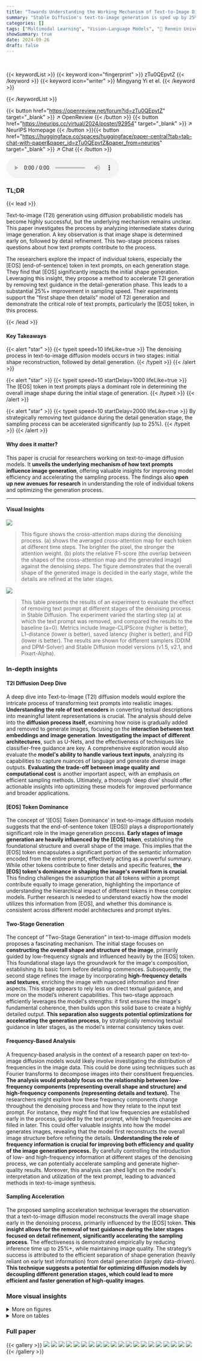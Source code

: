 ```yaml
---
title: "Towards Understanding the Working Mechanism of Text-to-Image Diffusion Model"
summary: "Stable Diffusion's text-to-image generation is sped up by 25% by removing text guidance after the initial shape generation, revealing that the [EOS] token is key to early-stage image construction."
categories: []
tags: ["Multimodal Learning", "Vision-Language Models", "🏢 Renmin University of China",]
showSummary: true
date: 2024-09-26
draft: false
---
```


<br>

{{< keywordList >}}
{{< keyword icon="fingerprint" >}} zTu0QEpvtZ {{< /keyword >}}
{{< keyword icon="writer" >}} Mingyang Yi et el. {{< /keyword >}}
 
{{< /keywordList >}}

{{< button href="https://openreview.net/forum?id=zTu0QEpvtZ" target="_blank" >}}
↗ OpenReview
{{< /button >}}
{{< button href="https://neurips.cc/virtual/2024/poster/92954" target="_blank" >}}
↗ NeurIPS Homepage
{{< /button >}}{{< button href="https://huggingface.co/spaces/huggingface/paper-central?tab=tab-chat-with-paper&paper_id=zTu0QEpvtZ&paper_from=neurips" target="_blank" >}}
↗ Chat
{{< /button >}}



<audio controls>
    <source src="https://ai-paper-reviewer.com/zTu0QEpvtZ/podcast.wav" type="audio/wav">
    Your browser does not support the audio element.
</audio>


### TL;DR


{{< lead >}}

Text-to-image (T2I) generation using diffusion probabilistic models has become highly successful, but the underlying mechanism remains unclear.  This paper investigates the process by analyzing intermediate states during image generation.  A key observation is that image shape is determined early on, followed by detail refinement. This two-stage process raises questions about how text prompts contribute to the process. 

The researchers explore the impact of individual tokens, especially the [EOS] (end-of-sentence) token in text prompts, on each generation stage.  They find that [EOS] significantly impacts the initial shape generation.  Leveraging this insight, they propose a method to accelerate T2I generation by removing text guidance in the detail-generation phase. This leads to a substantial 25%+ improvement in sampling speed.  Their experiments support the "first shape then details" model of T2I generation and demonstrate the critical role of text prompts, particularly the [EOS] token, in this process.

{{< /lead >}}


#### Key Takeaways

{{< alert "star" >}}
{{< typeit speed=10 lifeLike=true >}} The denoising process in text-to-image diffusion models occurs in two stages: initial shape reconstruction, followed by detail generation. {{< /typeit >}}
{{< /alert >}}

{{< alert "star" >}}
{{< typeit speed=10 startDelay=1000 lifeLike=true >}} The [EOS] token in text prompts plays a dominant role in determining the overall image shape during the initial stage of generation. {{< /typeit >}}
{{< /alert >}}

{{< alert "star" >}}
{{< typeit speed=10 startDelay=2000 lifeLike=true >}} By strategically removing text guidance during the detail generation stage, the sampling process can be accelerated significantly (up to 25%). {{< /typeit >}}
{{< /alert >}}

#### Why does it matter?
This paper is crucial for researchers working on text-to-image diffusion models. It **unveils the underlying mechanism of how text prompts influence image generation**, offering valuable insights for improving model efficiency and accelerating the sampling process.  The findings also **open up new avenues for research** in understanding the role of individual tokens and optimizing the generation process.

------
#### Visual Insights



![](https://ai-paper-reviewer.com/zTu0QEpvtZ/figures_3_1.jpg)

> This figure shows the cross-attention maps during the denoising process. (a) shows the averaged cross-attention map for each token at different time steps. The brighter the pixel, the stronger the attention weight. (b) plots the relative F1-score (the overlap between the shapes of the cross-attention map and the generated image) against the denoising steps. The figure demonstrates that the overall shape of the generated image is decided in the early stage, while the details are refined at the later stages.





![](https://ai-paper-reviewer.com/zTu0QEpvtZ/tables_8_1.jpg)

> This table presents the results of an experiment to evaluate the effect of removing text prompt at different stages of the denoising process in Stable Diffusion. The experiment varied the starting step (a) at which the text prompt was removed, and compared the results to the baseline (a=0).  Metrics include Image-CLIPScore (higher is better), L1-distance (lower is better), saved latency (higher is better), and FID (lower is better).  The results are shown for different samplers (DDIM and DPM-Solver) and Stable Diffusion model versions (v1.5, v2.1, and Pixart-Alpha).





### In-depth insights


#### T2I Diffusion Deep Dive
A deep dive into Text-to-Image (T2I) diffusion models would explore the intricate process of transforming text prompts into realistic images.  **Understanding the role of text encoders** in converting textual descriptions into meaningful latent representations is crucial.  The analysis should delve into the **diffusion process itself**, examining how noise is gradually added and removed to generate images, focusing on the **interaction between text embeddings and image generation**.  **Investigating the impact of different architectures**, such as U-Nets, and the effectiveness of techniques like classifier-free guidance are key.   A comprehensive exploration would also evaluate the **model's ability to handle various text inputs**, analyzing its capabilities to capture nuances of language and generate diverse image outputs.  **Evaluating the trade-off between image quality and computational cost** is another important aspect, with an emphasis on efficient sampling methods. Ultimately, a thorough 'deep dive' should offer actionable insights into optimizing these models for improved performance and broader applications.

#### [EOS] Token Dominance
The concept of '[EOS] Token Dominance' in text-to-image diffusion models suggests that the end-of-sentence token ([EOS]) plays a disproportionately significant role in the image generation process.  **Early stages of image generation are heavily influenced by the [EOS] token**, establishing the foundational structure and overall shape of the image. This implies that the [EOS] token encapsulates a significant portion of the semantic information encoded from the entire prompt, effectively acting as a powerful summary.  While other tokens contribute to finer details and specific features, **the [EOS] token's dominance in shaping the image's overall form is crucial**. This finding challenges the assumption that all tokens within a prompt contribute equally to image generation, highlighting the importance of understanding the hierarchical impact of different tokens in these complex models. Further research is needed to understand exactly how the model utilizes this information from [EOS], and whether this dominance is consistent across different model architectures and prompt styles.

#### Two-Stage Generation
The concept of "Two-Stage Generation" in text-to-image diffusion models proposes a fascinating mechanism.  The initial stage focuses on **constructing the overall shape and structure of the image**, primarily guided by low-frequency signals and influenced heavily by the [EOS] token. This foundational stage lays the groundwork for the image's composition, establishing its basic form before detailing commences. Subsequently, the second stage refines the image by incorporating **high-frequency details and textures**, enriching the image with nuanced information and finer aspects. This stage appears to rely less on direct textual guidance, and more on the model’s inherent capabilities. This two-stage approach efficiently leverages the model's strengths: it first ensures the image's fundamental coherence, then builds upon this solid base to create a highly detailed output.  **This separation also suggests potential optimizations for accelerating the generation process**, by strategically removing textual guidance in later stages, as the model's internal consistency takes over.

#### Frequency-Based Analysis
A frequency-based analysis in the context of a research paper on text-to-image diffusion models would likely involve investigating the distribution of frequencies in the image data. This could be done using techniques such as Fourier transforms to decompose images into their constituent frequencies.  **The analysis would probably focus on the relationship between low-frequency components (representing overall shape and structure) and high-frequency components (representing details and texture).** The researchers might explore how these frequency components change throughout the denoising process and how they relate to the input text prompt. For instance, they might find that low frequencies are established early in the process, guided by the text prompt, while high frequencies are filled in later. This could offer valuable insights into how the model generates images, revealing that the model first reconstructs the overall image structure before refining the details.  **Understanding the role of frequency information is crucial for improving both efficiency and quality of the image generation process.** By carefully controlling the introduction of low- and high-frequency information at different stages of the denoising process, we can potentially accelerate sampling and generate higher-quality results. Moreover, this analysis can shed light on the model's interpretation and utilization of the text prompt, leading to advanced methods in text-to-image synthesis.

#### Sampling Acceleration
The proposed sampling acceleration technique leverages the observation that a text-to-image diffusion model reconstructs the overall image shape early in the denoising process, primarily influenced by the [EOS] token.  **This insight allows for the removal of text guidance during the later stages focused on detail refinement, significantly accelerating the sampling process**.  The effectiveness is demonstrated empirically by reducing inference time up to 25%+, while maintaining image quality.  The strategy’s success is attributed to the efficient separation of shape generation (heavily reliant on early text information) from detail generation (largely data-driven).  **This technique suggests a potential for optimizing diffusion models by decoupling different generation stages, which could lead to more efficient and faster generation of high-quality images**.


### More visual insights

<details>
<summary>More on figures
</summary>


![](https://ai-paper-reviewer.com/zTu0QEpvtZ/figures_3_2.jpg)

> This figure shows the cross-attention maps of a text-to-image diffusion model during the denoising process. (a) shows the cross-attention map averaged over denoising steps for each token in the prompt. The two generated images corresponding to the prompt are shown at the top, and the cross-attention weights for each token are visualized at the bottom, where white pixels indicate higher weights. (b) shows the convergence of the cross-attention map over denoising steps, measured by relative F1-score between the cross-attention map and the final generated image. This demonstrates that the overall shape of the generated image is determined in the early stages of denoising, while details are filled in later stages.


![](https://ai-paper-reviewer.com/zTu0QEpvtZ/figures_4_1.jpg)

> This figure shows an empirical analysis of the frequency components of noisy images during the denoising process.  Subfigure (a) visualizes the separation of high and low-frequency components of noisy images at different time steps. Subfigures (b) and (c) quantify the changes in norms and ratios of these components, respectively, during both the forward (noise adding) and reverse (denoising) processes. This helps explain the two-stage process of image reconstruction: shape is recovered first (low frequency) and details later (high frequency).


![](https://ai-paper-reviewer.com/zTu0QEpvtZ/figures_5_1.jpg)

> This figure shows the average weights of cross-attention maps over pixels for three token classes ([SOS], semantic tokens, and [EOS]) across different denoising steps.  The average is taken across all prompts in the PromptSet.  It highlights that the weights for [SOS] tokens are consistently high (above 0.9), indicating their significant influence in the cross-attention mechanism, despite [SOS] not carrying semantic meaning itself.


![](https://ai-paper-reviewer.com/zTu0QEpvtZ/figures_5_2.jpg)

> This figure shows the results of an experiment where the [EOS] token in a set of prompts (S-PromptSet) was replaced with the [EOS] token from a different prompt.  The generated images show that the object depicted primarily aligns with the object associated with the new [EOS] token, indicating its significant impact in the early stage of image generation. However, some information from the original prompt's semantic tokens is still present in the generated images, demonstrating a nuanced interaction between [EOS] and semantic tokens.


![](https://ai-paper-reviewer.com/zTu0QEpvtZ/figures_6_1.jpg)

> This figure illustrates the denoising process of Stable Diffusion when the [EOS] token in a text prompt is switched at a specific time step (denoted as 'a'). The top line shows the process visualized as a timeline progressing from noisy data at time step 0 to the final generated image at time step T.  The blue section represents the process where the original prompt with its [EOS] token is used, and the brown section represents the process where the [EOS] token from a different prompt is used, illustrating the effect of switching the [EOS] during generation.


![](https://ai-paper-reviewer.com/zTu0QEpvtZ/figures_6_2.jpg)

> This figure shows the cross-attention maps and their convergence during the denoising process. (a) shows an example of cross-attention maps at different steps. Whiter pixels indicate stronger attention weights.  (b) demonstrates the convergence of cross-attention maps to the final generated image shape over time, measured by relative F1-score.


![](https://ai-paper-reviewer.com/zTu0QEpvtZ/figures_7_1.jpg)

> This figure illustrates the process of denoising with text prompt injected only in the interval [0, a].  The denoising process starts from a noisy image at t=T and progresses towards a clean image at t=0.  The text prompt, indicated by w = 7.5, influences the denoising process only up to time step 'a'. After time step 'a', the text prompt is removed (w=0), and the denoising process continues without text guidance. This experiment is designed to investigate the effect of removing textual information during the denoising process.


![](https://ai-paper-reviewer.com/zTu0QEpvtZ/figures_7_2.jpg)

> This figure shows the results of an experiment where the text prompt was removed at different stages of the denoising process.  Figure 8a shows that removing the text prompt later in the process (larger start step) leads to a greater divergence from the original image (higher L1-norm).  However, the generated image still maintains similarity to the original, as indicated by the CLIP score. Figure 8b visualizes the norm of the unconditional noise and the noise difference with and without the text prompt. This supports the claim that the text prompt primarily affects the early stages of the process, focusing on the overall shape.


![](https://ai-paper-reviewer.com/zTu0QEpvtZ/figures_7_3.jpg)

> This figure shows the analysis of low and high-frequency signal changes during the denoising process. Figure 2a visualizes the noisy data and its high and low-frequency components at different time steps.  Figures 2b and 2c quantify these changes, showing the norms of low- and high-frequency components and their ratio over time. This helps explain the two-stage reconstruction process of overall shape before details.


![](https://ai-paper-reviewer.com/zTu0QEpvtZ/figures_8_1.jpg)

> The figure shows the denoising process with text prompt injected only in the interval [0,a].  In the interval [a, T], the text prompt is removed (w=0), whereas for the interval [0,a] it's active (w=7.5). This experiment is designed to analyze the impact of removing text guidance at different stages of the denoising process on the final generated image. By varying the value of 'a', one can study the influence of text prompt at different stages.


![](https://ai-paper-reviewer.com/zTu0QEpvtZ/figures_8_2.jpg)

> This figure shows the results of image generation using different methods (SD v1.5, SD v2.1, Pixart-Alpha) and different values of 'a' (the point at which textual information is removed during the denoising process). As 'a' increases, less textual information is used, leading to a decrease in inference cost.  The images demonstrate how the removal of textual information affects the generated images.


![](https://ai-paper-reviewer.com/zTu0QEpvtZ/figures_14_1.jpg)

> This figure shows the results of an ablation study on the number of [EOS] tokens in text prompts.  The y-axis represents the relative scores (normalized to the maximum score) for BLIP-VQA, CLIPScore, and MiniGPT-CoT, measuring the alignment of generated images with source and target prompts. The x-axis indicates the varying number of [EOS] tokens.  The results demonstrate the impact of the number of [EOS] tokens on the generation process and the alignment of generated images with prompts.  As the number of [EOS] tokens decreases, the image alignment with source prompts increases, while alignment with target prompts decreases.


![](https://ai-paper-reviewer.com/zTu0QEpvtZ/figures_15_1.jpg)

> This figure visualizes the cross-attention maps for two prompts from the S-PromptSet dataset, where the [EOS] tokens have been switched.  It shows that, at early stages of denoising, the cross-attention maps reflect the overall shape of the image. The pixels activated by the tokens that describe the object itself (e.g., 'chair') often match the overall shape, while those for the attribute tokens (e.g., 'leather') may also match the image details. The figure demonstrates that information in [EOS] dominates the generated image shape.


![](https://ai-paper-reviewer.com/zTu0QEpvtZ/figures_15_2.jpg)

> This figure shows generated images using prompts that only contain [SOS] or [EOS] tokens.  The purpose is to demonstrate that [SOS] tokens do not contain semantic information, unlike [EOS] tokens which do contain information that influences the generated image.


![](https://ai-paper-reviewer.com/zTu0QEpvtZ/figures_16_1.jpg)

> This figure visualizes the results of replacing semantic tokens or [EOS] with zero vectors or random Gaussian noise in text prompts.  The goal was to investigate the impact of [EOS] and semantic tokens on image generation. Four sets of text prompts were used. The first row shows images generated from prompts where semantic tokens were kept but [EOS] was replaced. The second row shows images with semantic tokens replaced and [EOS] kept. The third and fourth rows show images where both were replaced with zeros and random noise, respectively.  The results show that the combination of semantic tokens and [EOS] produced the best overall image quality.


![](https://ai-paper-reviewer.com/zTu0QEpvtZ/figures_17_1.jpg)

> This figure shows the results of substituting either the key or value of the [EOS] token in the cross-attention module during the stable diffusion process.  The figure demonstrates how replacing either the key or value impacts the generation of images, specifically showing how the generated images align with either the source or target prompt. This helps illustrate the individual influence of the key and value components of the [EOS] token in shaping the generated image.


![](https://ai-paper-reviewer.com/zTu0QEpvtZ/figures_18_1.jpg)

> This figure shows the logarithmic results of KL-divergence over pixels and layers when substituting the [EOS] token in K (Key) with a uniform distribution.  The x-axis represents the time steps in the denoising process, and the y-axis shows the logarithmic results of the KL-divergence. The red line represents the KL-divergence when substituting [EOS] in K, while the green line represents the KL-divergence of a uniform distribution. The figure demonstrates that the KL-divergence for substituting [EOS] in K is consistently lower than the KL-divergence of a uniform distribution throughout the denoising process.


![](https://ai-paper-reviewer.com/zTu0QEpvtZ/figures_18_2.jpg)

> This figure shows the results of applying the proposed sampling acceleration technique to the AnyDoor subject-driven generation model.  The model generates images by conditioning on both a base image and a subject image. By removing the subject image's influence at different stages (controlled by the parameter 'a') during the denoising process, the model can accelerate generation. The figure demonstrates that removing the subject image at later stages (larger 'a' values) still produces images that retain the desired details.


![](https://ai-paper-reviewer.com/zTu0QEpvtZ/figures_18_3.jpg)

> This figure shows the results of applying a sampling acceleration strategy to a human face generation model called PhotoMaker.  The strategy involves removing the text prompt and reference face conditions at various points in the denoising process (parameterized by 'a'). The figure demonstrates that even when removing the conditions relatively early in the process (a=20), the generated faces still retain a significant level of detail and accuracy compared to the baseline model (a=0).


![](https://ai-paper-reviewer.com/zTu0QEpvtZ/figures_19_1.jpg)

> This figure shows more examples of images generated using the Switched-PromptSet (S-PromptSet) method, where the [EOS] token in prompts is replaced with that from another prompt. Each row shows the results from a pair of original prompts and the corresponding results with switched [EOS] tokens. The images demonstrate the influence of [EOS] tokens on the generation process, even when other tokens remain unchanged.


![](https://ai-paper-reviewer.com/zTu0QEpvtZ/figures_20_1.jpg)

> This figure shows the results of image generation using different sampling strategies.  The textual information (C) is removed during a portion of the denoising process (t ∈ [0, a]), with 'a' varying from 0 to 50.  The aim is to show how reducing the influence of the text prompt at later stages of the process can reduce computational cost while maintaining image quality. The results are shown for three different models (SD v1.5, SD v2.1, and Pixart-Alpha).


![](https://ai-paper-reviewer.com/zTu0QEpvtZ/figures_21_1.jpg)

> This figure shows the results of image generation using different models (SD v1.5, SD v2.1, and Pixart-Alpha) with varying start points (a) for removing textual information during the denoising process.  The prompt used was 'A plate with some vegetables and meat on it.'  As the value of 'a' increases, less textual information is used in the earlier stages of generation. The goal is to demonstrate that removing text guidance in the initial stages accelerates sampling by reducing computational cost while maintaining image quality. The images generated illustrate this trade-off.


</details>




<details>
<summary>More on tables
</summary>


![](https://ai-paper-reviewer.com/zTu0QEpvtZ/tables_16_1.jpg)
> This table shows the results of text-image alignment using three metrics (CLIPScore, BLIP-VQA, MiniGPT4-CoT) for different text prompt variations. The original prompt is 'Sem + EOS', while other prompts replace semantic tokens ([Sem]) or the end-of-sentence token ([EOS]) with either zero vectors or random vectors.  The table compares the alignment scores (higher scores indicate better alignment) of generated images with the corresponding text prompts to evaluate the relative importance of semantic tokens and the [EOS] token in the generation process.

![](https://ai-paper-reviewer.com/zTu0QEpvtZ/tables_17_1.jpg)
> This table presents the results of an experiment where the [EOS] token in text prompts was switched, and either the key (K) or value (V) in the cross-attention module was substituted.  The alignment of generated images with both the source and target prompts was measured using three metrics: CLIPScore (Text), BLIP-VQA, and MiniGPT-CoT.  The KV-Sub column represents a baseline where both K and V were substituted, providing a comparison point for the other substitution methods. The results show the impact of substituting either K or V individually on the generated images' alignment with the source and target prompts.

</details>




### Full paper

{{< gallery >}}
<img src="https://ai-paper-reviewer.com/zTu0QEpvtZ/1.png" class="grid-w50 md:grid-w33 xl:grid-w25" />
<img src="https://ai-paper-reviewer.com/zTu0QEpvtZ/2.png" class="grid-w50 md:grid-w33 xl:grid-w25" />
<img src="https://ai-paper-reviewer.com/zTu0QEpvtZ/3.png" class="grid-w50 md:grid-w33 xl:grid-w25" />
<img src="https://ai-paper-reviewer.com/zTu0QEpvtZ/4.png" class="grid-w50 md:grid-w33 xl:grid-w25" />
<img src="https://ai-paper-reviewer.com/zTu0QEpvtZ/5.png" class="grid-w50 md:grid-w33 xl:grid-w25" />
<img src="https://ai-paper-reviewer.com/zTu0QEpvtZ/6.png" class="grid-w50 md:grid-w33 xl:grid-w25" />
<img src="https://ai-paper-reviewer.com/zTu0QEpvtZ/7.png" class="grid-w50 md:grid-w33 xl:grid-w25" />
<img src="https://ai-paper-reviewer.com/zTu0QEpvtZ/8.png" class="grid-w50 md:grid-w33 xl:grid-w25" />
<img src="https://ai-paper-reviewer.com/zTu0QEpvtZ/9.png" class="grid-w50 md:grid-w33 xl:grid-w25" />
<img src="https://ai-paper-reviewer.com/zTu0QEpvtZ/10.png" class="grid-w50 md:grid-w33 xl:grid-w25" />
<img src="https://ai-paper-reviewer.com/zTu0QEpvtZ/11.png" class="grid-w50 md:grid-w33 xl:grid-w25" />
<img src="https://ai-paper-reviewer.com/zTu0QEpvtZ/12.png" class="grid-w50 md:grid-w33 xl:grid-w25" />
<img src="https://ai-paper-reviewer.com/zTu0QEpvtZ/13.png" class="grid-w50 md:grid-w33 xl:grid-w25" />
<img src="https://ai-paper-reviewer.com/zTu0QEpvtZ/14.png" class="grid-w50 md:grid-w33 xl:grid-w25" />
<img src="https://ai-paper-reviewer.com/zTu0QEpvtZ/15.png" class="grid-w50 md:grid-w33 xl:grid-w25" />
<img src="https://ai-paper-reviewer.com/zTu0QEpvtZ/16.png" class="grid-w50 md:grid-w33 xl:grid-w25" />
<img src="https://ai-paper-reviewer.com/zTu0QEpvtZ/17.png" class="grid-w50 md:grid-w33 xl:grid-w25" />
<img src="https://ai-paper-reviewer.com/zTu0QEpvtZ/18.png" class="grid-w50 md:grid-w33 xl:grid-w25" />
<img src="https://ai-paper-reviewer.com/zTu0QEpvtZ/19.png" class="grid-w50 md:grid-w33 xl:grid-w25" />
<img src="https://ai-paper-reviewer.com/zTu0QEpvtZ/20.png" class="grid-w50 md:grid-w33 xl:grid-w25" />
{{< /gallery >}}